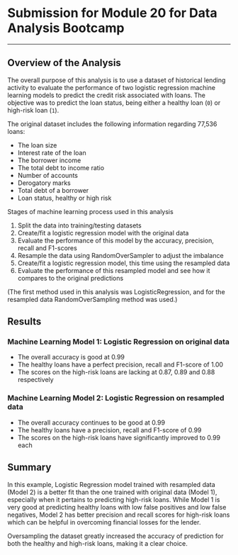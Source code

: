 # Submission for Module 20 for Data Analysis Bootcamp

--------------------------------------------------------------------------------------------------------------------------------------------------

## Overview of the Analysis

The overall purpose of this analysis is to use a dataset of historical lending activity to evaluate the performance of two logistic regression machine learning models to predict the credit risk associated with loans. The objective was to predict the loan status, being either a healthy loan (`0`) or high-risk loan (`1`).

The original dataset includes the following information regarding 77,536 loans:
- The loan size
- Interest rate of the loan
- The borrower income
- The total debt to income ratio
- Number of accounts
- Derogatory marks 
- Total debt of a borrower
- Loan status, healthy or high risk

Stages of machine learning process used in this analysis
1. Split the data into training/testing datasets
2. Create/fit a logistic regression model with the original data
3. Evaluate the performance of this model by the accuracy, precision, recall and F1-scores
4. Resample the data using RandomOverSampler to adjust the imbalance
5. Create/fit a logistic regression model, this time using the resampled data
6. Evaluate the performance of this resampled model and see how it compares to the original predictions

(The first method used in this analysis was LogisticRegression, and for the resampled data RandomOverSampling method was used.)

## Results

### Machine Learning Model 1: Logistic Regression on original data
- The overall accuracy is good at 0.99
- The healthy loans have a perfect precision, recall and F1-score of 1.00
- The scores on the high-risk loans are lacking at 0.87, 0.89 and 0.88 respectively

### Machine Learning Model 2: Logistic Regression on resampled data
- The overall accuracy continues to be good at 0.99
- The healthy loans have a precision, recall and F1-score of 0.99
- The scores on the high-risk loans have significantly improved to 0.99 each


## Summary

In this example, Logistic Regression model trained with resampled data (Model 2) is a better fit than the one trained with original data (Model 1), especially when it pertains to predicting high-risk loans. While Model 1 is very good at predicting healthy loans with low false positives and low false negatives, Model 2 has better precision and recall scores for high-risk loans which can be helpful in overcoming financial losses for the lender.

Oversampling the dataset greatly increased the accuracy of prediction for both the healthy and high-risk loans, making it a clear choice.
